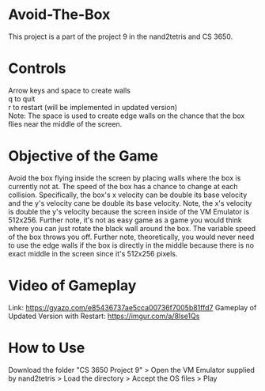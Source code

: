# Avoid-The-Box
This project is a part of the project 9 in the nand2tetris and CS 3650.

# Controls
Arrow keys and space to create walls\
q to quit\
r to restart (will be implemented in updated version)\
Note: The space is used to create edge walls on the chance that the box flies near the middle of the screen.

# Objective of the Game
Avoid the box flying inside the screen by placing walls where the box is currently not at. The speed of the box has a chance to change at each collision. Specifically, the box's x velocity can be double its base velocity and the y's velocity cane be double its base velocity. Note, the x's velocity is double the y's velocity because the screen inside of the VM Emulator is 512x256. Further note, it's not as easy game as a game you would think where you can just rotate the black wall around the box. The variable speed of the box throws you off. Further note, theoretically, you would never need to use the edge walls if the box is directly in the middle because there is no exact middle in the screen since it's 512x256 pixels.

# Video of Gameplay
Link: https://gyazo.com/e85436737ae5cca00736f7005b81ffd7
Gameplay of Updated Version with Restart: https://imgur.com/a/8lse1Qs


# How to Use
Download the folder "CS 3650 Project 9" > Open the VM Emulator supplied by nand2tetris > Load the directory > Accept the OS files > Play
